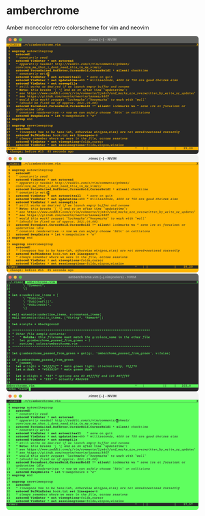 # amberchrome
Amber monocolor retro colorscheme for vim and neovim


![Dark terminal showing amberchrome amber coloring](amberchrome-dark.png)
![Light terminal showing amberchrome amber coloring](amberchrome-light.png)
![Dark terminal showing phosphorchrome green coloring](phosphorchrome-dark.png)
![Light terminal showing phosphorchrome green coloring](phosphorchrome-light.png)